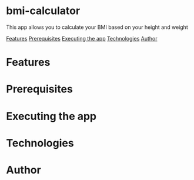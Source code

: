 # bmi-calculator

<p>This app allows you to calculate your BMI based on your height and weight</p>

<p>
  <a href="#features">Features</a>
  <a href="#prerequisites">Prerequisites</a>
  <a href="#prerequisites">Executing the app</a>
  <a href="#executing-the-app"></a>
  <a href="#technologies">Technologies</a>
  <a href="#author">Author</a>
</p>

# Features

# Prerequisites

# Executing the app

# Technologies

# Author
